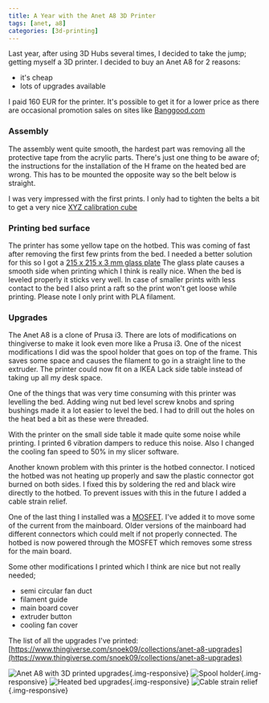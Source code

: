 ```yaml
---
title: A Year with the Anet A8 3D Printer
tags: [anet, a8]
categories: [3d-printing]
---
```


Last year, after using 3D Hubs several times, I decided to take the jump; getting myself a 3D printer.
I decided to buy an Anet A8 for 2 reasons:
 
- it's cheap
- lots of upgrades available

<!-- more -->
I paid 160 EUR for the printer. It's possible to get it for a lower price as there are occasional promotion sales on sites like [Banggood.com](https://www.banggood.com/Anet-A8-3D-Printer-DIY-Kit-1_75mm-0_4mm-Support-ABS-PLA-HIPS-p-1130694.html?p=E8231110898371201705)

### Assembly
 
The assembly went quite smooth, the hardest part was removing all the protective tape from the acrylic parts.
There's just one thing to be aware of; the instructions for the installation of the H frame on the heated bed are wrong.
This has to be mounted the opposite way so the belt below is straight.

I was very impressed with the first prints. I only had to tighten the belts a bit to get a very nice 
[XYZ calibration cube](https://www.thingiverse.com/make:370493)

### Printing bed surface

The printer has some yellow tape on the hotbed. This was coming of fast after removing the first few prints from the bed.
I needed a better solution for this so I got a [215 x 215 x 3 mm glass plate](https://www.velleman.eu/products/view/?id=417314)
The glass plate causes a smooth side when printing which I think is really nice. When the bed is leveled properly it sticks
very well. In case of smaller prints with less contact to the bed I also print a raft so the print won't get loose while printing.
Please note I only print with PLA filament.

### Upgrades

The Anet A8 is a clone of Prusa i3. There are lots of modifications on thingiverse to make it look even more like a Prusa i3.
One of the nicest modifications I did was the spool holder that goes on top of the frame. This saves some space and causes
the filament to go in a straight line to the extruder. The printer could now fit on a IKEA Lack side table instead of taking up
all my desk space.

One of the things that was very time consuming with this printer was levelling the bed. Adding wing nut bed level screw knobs
and spring bushings made it a lot easier to level the bed. I had to drill out the holes on the heat bed a bit 
as these were threaded.

With the printer on the small side table it made quite some noise while printing. I printed 6 vibration dampers to reduce this noise.
Also I changed the cooling fan speed to 50% in my slicer software.

Another known problem with this printer is the hotbed connector. I noticed the hotbed was not heating up properly and saw the plastic
connector got burned on both sides. I fixed this by soldering the red and black wire directly to the hotbed. To prevent issues with this
in the future I added a cable strain relief. 

One of the last thing I installed was a [MOSFET](https://www.banggood.com/3D-Printer-Parts-General-Add-on-Heated-Bed-Power-Expansion-Module-High-Power-For-Chitu-Motherboard-p-1086965.html?p=E8231110898371201705). I've added it to move some of the current from the mainboard. Older versions of the mainboard
had different connectors which could melt if not properly connected. The hotbed is now powered through the MOSFET which removes some
stress for the main board.

Some other modifications I printed which I think are nice but not really needed;

- semi circular fan duct
- filament guide
- main board cover
- extruder button
- cooling fan cover

The list of all the upgrades I've printed: [https://www.thingiverse.com/snoek09/collections/anet-a8-upgrades](https://www.thingiverse.com/snoek09/collections/anet-a8-upgrades)

![Anet A8 with 3D printed upgrades](/images/anet-a8/anet-a8.jpg){.img-responsive}
![Spool holder](/images/anet-a8/spool-holder.jpg){.img-responsive}
![Heated bed upgrades](/images/anet-a8/heated-bed.jpg){.img-responsive}
![Cable strain relief](/images/anet-a8/cable-strain-relief.jpg){.img-responsive}
